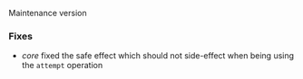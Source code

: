 Maintenance version

### Fixes

 * *core* fixed the safe effect which should not side-effect when being using the `attempt` operation


